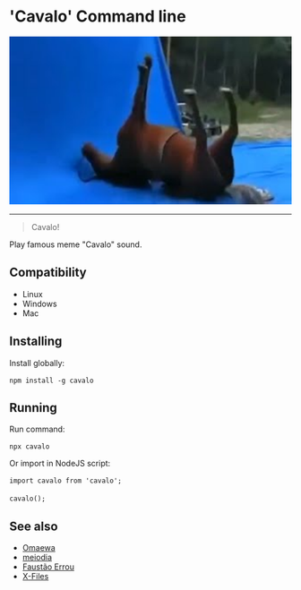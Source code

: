 # 'Cavalo' Command line

<div style="text-align: center">
    <img src="./cavalo.jpg" height="300"/>
</div>

---

> Cavalo!

Play famous meme "Cavalo" sound.

## Compatibility

- Linux
- Windows
- Mac

## Installing
Install globally:

    npm install -g cavalo

## Running
Run command:

    npx cavalo

Or import in NodeJS script:

    import cavalo from 'cavalo';

    cavalo();

## See also
 - [Omaewa](https://github.com/BrOrlandi/omaewa)
 - [meiodia](https://github.com/douglasjunior/meiodia)
 - [Faustão Errou](https://github.com/BrOrlandi/faustao-errou/)
 - [X-Files](https://github.com/BrOrlandi/xfiles/)
